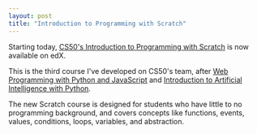 ```yaml
---
layout: post
title: "Introduction to Programming with Scratch"
---
```


Starting today, [CS50's Introduction to Programming with Scratch](https://www.edx.org/course/cs50s-introduction-to-programming-with-scratch) is now available on edX.

<!--more-->

This is the third course I've developed on CS50's team, after [Web Programming with Python and JavaScript](https://www.edx.org/course/cs50s-web-programming-with-python-and-javascript) and [Introduction to Artificial Intelligence with Python](https://www.edx.org/course/cs50s-introduction-to-artificial-intelligence-with-python).

The new Scratch course is designed for students who have little to no programming background, and covers concepts like functions, events, values, conditions, loops, variables, and abstraction.
